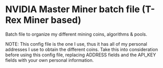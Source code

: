 # NVIDIA Master Miner batch file (T-Rex Miner based)

Batch file to organize my different mining coins, algorithms & pools.

NOTE: This config file is the one I use, thus it has all of my personal addresses I use to obtain the different coins. Take this into consideration before using this config file, replacing ADDRESS fields and the API_KEY fields with your own personal information.
